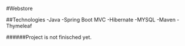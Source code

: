 #Webstore 

##Technologies
-Java
-Spring Boot MVC
-Hibernate
-MYSQL
-Maven
-Thymeleaf

######Project is not finisched yet.
